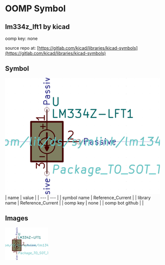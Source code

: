 # OOMP Symbol  
## lm334z_lft1  by kicad  
  
oomp key: none  
  
source repo at: [https://gitlab.com/kicad/libraries/kicad-symbols](https://gitlab.com/kicad/libraries/kicad-symbols)  
## Symbol  
  
[![working.png](working_600.png)](working.png)  
| name | value | 
| --- | --- | 
| symbol name | Reference_Current | 
| library name | Reference_Current | 
| oomp key | none | 
| oomp bot github |  | 
## Images  
  
[![working.png](working_140.png)](working.png)  
